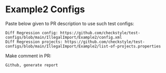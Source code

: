 # Example2 Configs
Paste below given to PR description to use such test configs:
```
Diff Regression config: https://github.com/checkstyle/test-configs/blob/main/IllegalImport/Example2/config.xml
Diff Regression projects: https://github.com/checkstyle/test-configs/blob/main/IllegalImport/Example2/list-of-projects.properties
```
Make comment in PR:
```
Github, generate report
```

